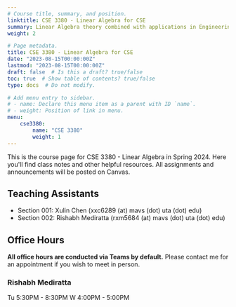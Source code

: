 ```yaml
---
# Course title, summary, and position.
linktitle: CSE 3380 - Linear Algebra for CSE
summary: Linear Algebra theory combined with applications in Engineering and Computer Science.
weight: 2

# Page metadata.
title: CSE 3380 - Linear Algebra for CSE
date: "2023-08-15T00:00:00Z"
lastmod: "2023-08-15T00:00:00Z"
draft: false  # Is this a draft? true/false
toc: true  # Show table of contents? true/false
type: docs  # Do not modify.

# Add menu entry to sidebar.
# - name: Declare this menu item as a parent with ID `name`.
# - weight: Position of link in menu.
menu:
    cse3380:
        name: "CSE 3380"
        weight: 1
---
```


This is the course page for CSE 3380 - Linear Algebra in Spring 2024. Here you'll find class notes and other helpful resources. All assignments and announcements will be posted on Canvas.

## Teaching Assistants

- Section 001: Xulin Chen (xxc6289 (at) mavs (dot) uta (dot) edu)
- Section 002: Rishabh Mediratta (rxm5684 (at) mavs (dot) uta (dot) edu)

## Office Hours

**All office hours are conducted via Teams by default.** Please contact me for an appointment if you wish to meet in person.

### Rishabh Mediratta
Tu 5:30PM - 8:30PM
W  4:00PM - 5:00PM